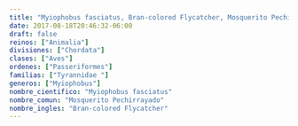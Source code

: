 ```yaml
---
title: "Myiophobus fasciatus, Bran-colored Flycatcher, Mosquerito Pechirrayado"
date: 2017-08-18T20:46:32-06:00
draft: false
reinos: ["Animalia"]
divisiones: ["Chordata"]
clases: ["Aves"]
ordenes: ["Passeriformes"]
familias: ["Tyrannidae "]
generos: ["Myiophobus"]
nombre_cientifico: "Myiophobus fasciatus"
nombre_comun: "Mosquerito Pechirrayado"
nombre_ingles: "Bran-colored Flycatcher"
---
```

